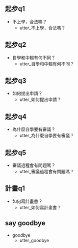 ## 起步q1
* 不上學，合法嗎？
  - utter_不上學，合法嗎？

## 起步q2
* 自學和中輟有何不同？
  - utter_自學和中輟有何不同？

## 起步q3
* 如何提出申請？
  - utter_如何提出申請？

## 起步q4
* 為什麼自學要有審議？
  - utter_為什麼自學要有審議？

## 起步q5
* 審議過程會有問題嗎？
  - utter_審議過程會有問題嗎？

## 計畫q1
* 如何寫計畫書？
  - utter_如何寫計畫書？

## say goodbye
* goodbye
  - utter_goodbye